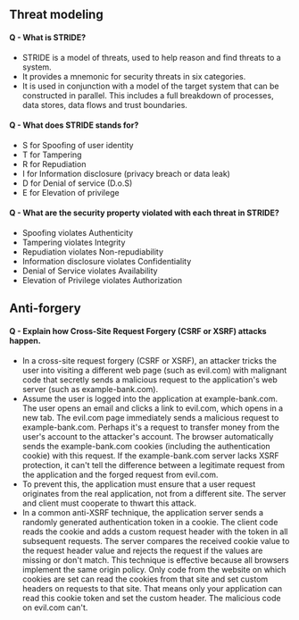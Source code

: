 ## Threat modeling

#### Q - What is STRIDE?

- STRIDE is a model of threats, used to help reason and find threats to a system.
- It provides a mnemonic for security threats in six categories.
- It is used in conjunction with a model of the target system that can be constructed in parallel. This includes a full breakdown of processes, data stores, data flows and trust boundaries.

#### Q - What does STRIDE stands for?

- S for Spoofing of user identity
- T for Tampering
- R for Repudiation
- I for Information disclosure (privacy breach or data leak)
- D for Denial of service (D.o.S)
- E for Elevation of privilege

#### Q - What are the security property violated with each threat in STRIDE?

- Spoofing violates Authenticity
- Tampering violates Integrity
- Repudiation violates Non-repudiability
- Information disclosure violates Confidentiality
- Denial of Service violates Availability
- Elevation of Privilege violates Authorization

## Anti-forgery

#### Q - Explain how Cross-Site Request Forgery (CSRF or XSRF) attacks happen.
- In a cross-site request forgery (CSRF or XSRF), an attacker tricks the user into visiting a different web page (such as evil.com) with malignant code that secretly sends a malicious request to the application's web server (such as example-bank.com).
- Assume the user is logged into the application at example-bank.com. The user opens an email and clicks a link to evil.com, which opens in a new tab. The evil.com page immediately sends a malicious request to example-bank.com. Perhaps it's a request to transfer money from the user's account to the attacker's account. The browser automatically sends the example-bank.com cookies (including the authentication cookie) with this request. If the example-bank.com server lacks XSRF protection, it can't tell the difference between a legitimate request from the application and the forged request from evil.com.
- To prevent this, the application must ensure that a user request originates from the real application, not from a different site. The server and client must cooperate to thwart this attack.
- In a common anti-XSRF technique, the application server sends a randomly generated authentication token in a cookie. The client code reads the cookie and adds a custom request header with the token in all subsequent requests. The server compares the received cookie value to the request header value and rejects the request if the values are missing or don't match. This technique is effective because all browsers implement the same origin policy. Only code from the website on which cookies are set can read the cookies from that site and set custom headers on requests to that site. That means only your application can read this cookie token and set the custom header. The malicious code on evil.com can't.

